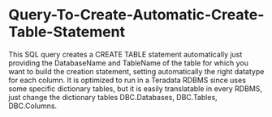 # Query-To-Create-Automatic-Create-Table-Statement
This SQL query creates a CREATE TABLE statement automatically just providing the DatabaseName and TableName of the table for which you want to build the creation statement, setting automatically the right datatype for each column. It is optimized to run in a Teradata RDBMS since uses some specific dictionary tables, but it is easily translatable in every RDBMS, just change the dictionary tables DBC.Databases, DBC.Tables, DBC.Columns.
